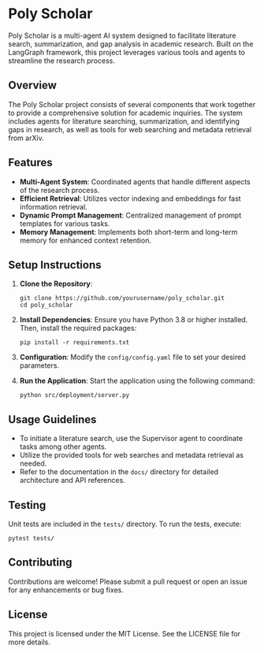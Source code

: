 # Poly Scholar

Poly Scholar is a multi-agent AI system designed to facilitate literature search, summarization, and gap analysis in academic research. Built on the LangGraph framework, this project leverages various tools and agents to streamline the research process.

## Overview

The Poly Scholar project consists of several components that work together to provide a comprehensive solution for academic inquiries. The system includes agents for literature searching, summarization, and identifying gaps in research, as well as tools for web searching and metadata retrieval from arXiv.

## Features

- **Multi-Agent System**: Coordinated agents that handle different aspects of the research process.
- **Efficient Retrieval**: Utilizes vector indexing and embeddings for fast information retrieval.
- **Dynamic Prompt Management**: Centralized management of prompt templates for various tasks.
- **Memory Management**: Implements both short-term and long-term memory for enhanced context retention.

## Setup Instructions

1. **Clone the Repository**:
   ```
   git clone https://github.com/yourusername/poly_scholar.git
   cd poly_scholar
   ```

2. **Install Dependencies**:
   Ensure you have Python 3.8 or higher installed. Then, install the required packages:
   ```
   pip install -r requirements.txt
   ```

3. **Configuration**:
   Modify the `config/config.yaml` file to set your desired parameters.

4. **Run the Application**:
   Start the application using the following command:
   ```
   python src/deployment/server.py
   ```

## Usage Guidelines

- To initiate a literature search, use the Supervisor agent to coordinate tasks among other agents.
- Utilize the provided tools for web searches and metadata retrieval as needed.
- Refer to the documentation in the `docs/` directory for detailed architecture and API references.

## Testing

Unit tests are included in the `tests/` directory. To run the tests, execute:
```
pytest tests/
```

## Contributing

Contributions are welcome! Please submit a pull request or open an issue for any enhancements or bug fixes.

## License

This project is licensed under the MIT License. See the LICENSE file for more details.